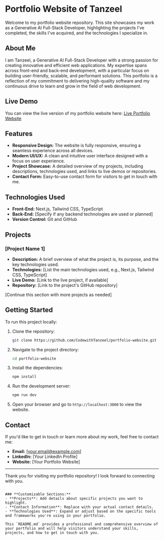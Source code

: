 # Portfolio Website of Tanzeel

Welcome to my portfolio website repository. This site showcases my work as a Generative AI Full-Stack Developer, highlighting the projects I've completed, the skills I've acquired, and the technologies I specialize in.

## About Me

I am Tanzeel, a Generative AI Full-Stack Developer with a strong passion for creating innovative and efficient web applications. My expertise spans across front-end and back-end development, with a particular focus on building user-friendly, scalable, and performant solutions. This portfolio is a reflection of my commitment to delivering high-quality software and my continuous drive to learn and grow in the field of web development.

## Live Demo

You can view the live version of my portfolio website here: [Live Portfolio Website](https://tanzeelahmad-portfolio-wepage.vercel.app/)

## Features

- **Responsive Design:** The website is fully responsive, ensuring a seamless experience across all devices.
- **Modern UI/UX:** A clean and intuitive user interface designed with a focus on user experience.
- **Project Showcase:** A detailed overview of my projects, including descriptions, technologies used, and links to live demos or repositories.
- **Contact Form:** Easy-to-use contact form for visitors to get in touch with me.

## Technologies Used

- **Front-End:** Next.js, Tailwind CSS, TypeScript
- **Back-End:** [Specify if any backend technologies are used or planned]
- **Version Control:** Git and GitHub

## Projects

### [Project Name 1]
- **Description:** A brief overview of what the project is, its purpose, and the key technologies used.
- **Technologies:** [List the main technologies used, e.g., Next.js, Tailwind CSS, TypeScript]
- **Live Demo:** [Link to the live project, if available]
- **Repository:** [Link to the project's GitHub repository]

[Continue this section with more projects as needed]

## Getting Started

To run this project locally:

1. Clone the repository:
   ```bash
   git clone https://github.com/CodewithTanzeel/portfolio-website.git
   ```
2. Navigate to the project directory:
   ```bash
   cd portfolio-website
   ```
3. Install the dependencies:
   ```bash
   npm install
   ```
4. Run the development server:
   ```bash
   npm run dev
   ```
5. Open your browser and go to `http://localhost:3000` to view the website.

## Contact

If you'd like to get in touch or learn more about my work, feel free to contact me:

- **Email:** [your.email@example.com]
- **LinkedIn:** [Your LinkedIn Profile]
- **Website:** [Your Portfolio Website]

---

Thank you for visiting my portfolio repository! I look forward to connecting with you.
```

### **Customizable Sections:**
- **Projects**: Add details about specific projects you want to highlight.
- **Contact Information**: Replace with your actual contact details.
- **Technologies Used**: Expand or adjust based on the specific tools and frameworks you're using in your portfolio.

This `README.md` provides a professional and comprehensive overview of your portfolio and will help visitors understand your skills, projects, and how to get in touch with you.
